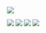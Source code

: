 
![](https://github-profile-summary-cards.vercel.app/api/cards/profile-details?username=maplexx14&theme=solarized_dark)

![](https://github-profile-summary-cards.vercel.app/api/cards/most-commit-language?username=maplexx14&theme=solarized_dark)
![](https://github-profile-summary-cards.vercel.app/api/cards/repos-per-language?username=maplexx14&theme=solarized_dark)
![](https://github-profile-summary-cards.vercel.app/api/cards/stats?username=maplexx14&theme=solarized_dark)
![](https://github-profile-summary-cards.vercel.app/api/cards/productive-time?username=maplexx14&theme=solarized_dark)
